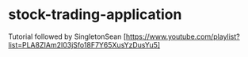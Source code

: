 # stock-trading-application
Tutorial followed by SingletonSean [https://www.youtube.com/playlist?list=PLA8ZIAm2I03jSfo18F7Y65XusYzDusYu5]
